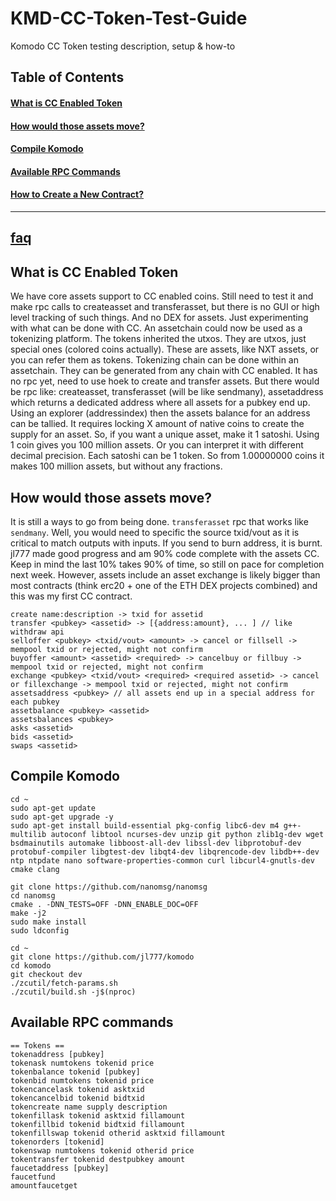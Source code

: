 # KMD-CC-Token-Test-Guide
Komodo CC Token testing description, setup &amp; how-to

## Table of Contents
#### [What is CC Enabled Token](https://github.com/himu007/KMD-CC-Token-Test-Guide#what-is-cc-enabled-token)
#### [How would those assets move?](https://github.com/himu007/KMD-CC-Token-Test-Guide#how-would-those-assets-move)
#### [Compile Komodo](https://github.com/himu007/KMD-CC-Token-Test-Guide/blob/master/README.md#compile-komodo)  
#### [Available RPC Commands](https://github.com/himu007/KMD-CC-Token-Test-Guide/blob/master/README.md#available-rpc-commands)  
#### [How to Create a New Contract?](https://github.com/himu007/KMD-CC-Token-Test-Guide/blob/master/How-to-create-a-new-contract.md)  
---
## [faq](https://github.com/himu007/KMD-CC-Token-Test-Guide/blob/master/faq.md)  


## What is CC Enabled Token
We have core assets support to CC enabled coins. Still need to test it and make rpc calls to createasset and transferasset, but there is no GUI or high level tracking of such things. And no DEX for assets. Just experimenting with what can be done with CC.
An assetchain could now be used as a tokenizing platform. The tokens inherited the utxos. They are utxos, just special ones (colored coins actually).
These are assets, like NXT assets, or you can refer them as tokens. Tokenizing chain can be done within an assetchain. They can be generated from any chain with CC enabled.
It has no rpc yet, need to use hoek to create and transfer assets. But there would be rpc like: createasset, transferasset (will be like sendmany), assetaddress <pubkey> which returns a dedicated address where all assets for a pubkey end up.
Using an explorer (addressindex) then the assets balance for an address can be tallied.
It requires locking X amount of native coins to create the supply for an asset. So, if you want a unique asset, make it 1 satoshi. Using 1 coin gives you 100 million assets. Or you can interpret it with different decimal precision.
Each satoshi can be 1 token. So from 1.00000000 coins it makes 100 million assets, but without any fractions.

## How would those assets move?
It is still a ways to go from being done. `transferasset` rpc that works like `sendmany`. Well, you would need to specific the source txid/vout as it is critical to match outputs with inputs. If you send to burn address, it is burnt.
jl777 made good progress and am 90% code complete with the assets CC. Keep in mind the last 10% takes 90% of time, so still on pace for completion next week. However, assets include an asset exchange is likely bigger than most contracts (think erc20 + one of the ETH DEX projects combined) and this was my first CC contract.

```
create name:description -> txid for assetid
transfer <pubkey> <assetid> -> [{address:amount}, ... ] // like withdraw api
selloffer <pubkey> <txid/vout> <amount> -> cancel or fillsell -> mempool txid or rejected, might not confirm
buyoffer <amount> <assetid> <required> -> cancelbuy or fillbuy -> mempool txid or rejected, might not confirm
exchange <pubkey> <txid/vout> <required> <required assetid> -> cancel or fillexchange -> mempool txid or rejected, might not confirm
assetsaddress <pubkey> // all assets end up in a special address for each pubkey
assetbalance <pubkey> <assetid>
assetsbalances <pubkey>
asks <assetid>
bids <assetid>
swaps <assetid>
```

## Compile Komodo
```shell
cd ~
sudo apt-get update
sudo apt-get upgrade -y
sudo apt-get install build-essential pkg-config libc6-dev m4 g++-multilib autoconf libtool ncurses-dev unzip git python zlib1g-dev wget bsdmainutils automake libboost-all-dev libssl-dev libprotobuf-dev protobuf-compiler libgtest-dev libqt4-dev libqrencode-dev libdb++-dev ntp ntpdate nano software-properties-common curl libcurl4-gnutls-dev cmake clang

git clone https://github.com/nanomsg/nanomsg
cd nanomsg
cmake . -DNN_TESTS=OFF -DNN_ENABLE_DOC=OFF
make -j2
sudo make install
sudo ldconfig

cd ~
git clone https://github.com/jl777/komodo
cd komodo
git checkout dev
./zcutil/fetch-params.sh
./zcutil/build.sh -j$(nproc)
```

## Available RPC commands
```
== Tokens ==
tokenaddress [pubkey]
tokenask numtokens tokenid price
tokenbalance tokenid [pubkey]
tokenbid numtokens tokenid price
tokencancelask tokenid asktxid
tokencancelbid tokenid bidtxid
tokencreate name supply description
tokenfillask tokenid asktxid fillamount
tokenfillbid tokenid bidtxid fillamount
tokenfillswap tokenid otherid asktxid fillamount
tokenorders [tokenid]
tokenswap numtokens tokenid otherid price
tokentransfer tokenid destpubkey amount
faucetaddress [pubkey]
faucetfund 
amountfaucetget
```
